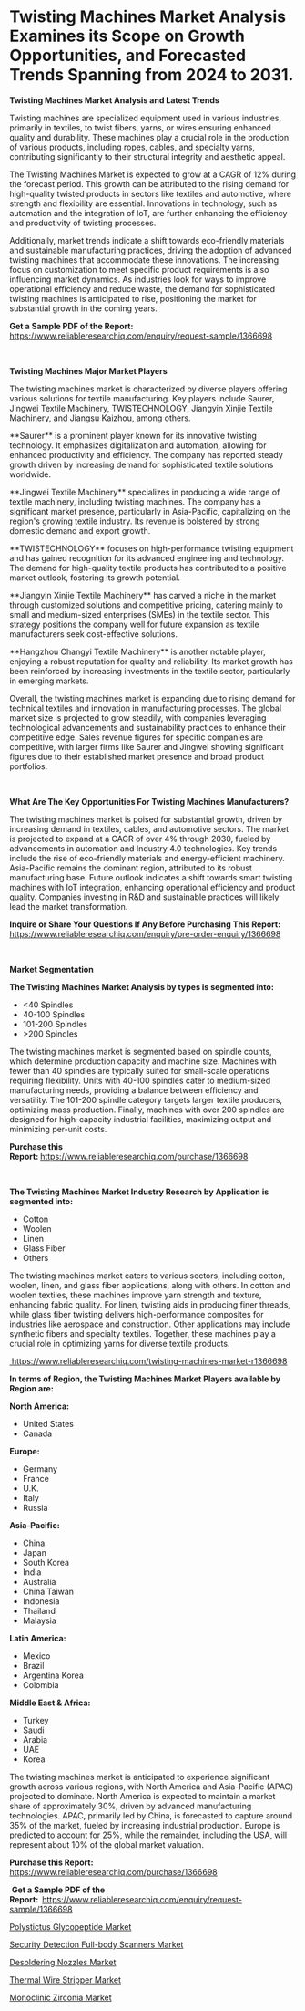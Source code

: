 <p><h1>Twisting Machines Market Analysis Examines its Scope on Growth Opportunities, and Forecasted Trends Spanning from 2024 to 2031.</h1></p><p><strong>Twisting Machines Market Analysis and Latest Trends</strong></p>
<p><p>Twisting machines are specialized equipment used in various industries, primarily in textiles, to twist fibers, yarns, or wires ensuring enhanced quality and durability. These machines play a crucial role in the production of various products, including ropes, cables, and specialty yarns, contributing significantly to their structural integrity and aesthetic appeal.</p><p>The Twisting Machines Market is expected to grow at a CAGR of 12% during the forecast period. This growth can be attributed to the rising demand for high-quality twisted products in sectors like textiles and automotive, where strength and flexibility are essential. Innovations in technology, such as automation and the integration of IoT, are further enhancing the efficiency and productivity of twisting processes.</p><p>Additionally, market trends indicate a shift towards eco-friendly materials and sustainable manufacturing practices, driving the adoption of advanced twisting machines that accommodate these innovations. The increasing focus on customization to meet specific product requirements is also influencing market dynamics. As industries look for ways to improve operational efficiency and reduce waste, the demand for sophisticated twisting machines is anticipated to rise, positioning the market for substantial growth in the coming years.</p></p>
<p><strong>Get a Sample PDF of the Report:&nbsp;</strong> <a href="https://www.reliableresearchiq.com/enquiry/request-sample/1366698?utm_campaign=1129&utm_medium=2&utm_source=Github&utm_content=ia&utm_term=26122024&utm_id=twisting-machines">https://www.reliableresearchiq.com/enquiry/request-sample/1366698</a></p>
<p>&nbsp;</p>
<p><strong>Twisting Machines Major Market Players</strong></p>
<p><p>The twisting machines market is characterized by diverse players offering various solutions for textile manufacturing. Key players include Saurer, Jingwei Textile Machinery, TWISTECHNOLOGY, Jiangyin Xinjie Textile Machinery, and Jiangsu Kaizhou, among others.</p><p>**Saurer** is a prominent player known for its innovative twisting technology. It emphasizes digitalization and automation, allowing for enhanced productivity and efficiency. The company has reported steady growth driven by increasing demand for sophisticated textile solutions worldwide.</p><p>**Jingwei Textile Machinery** specializes in producing a wide range of textile machinery, including twisting machines. The company has a significant market presence, particularly in Asia-Pacific, capitalizing on the region's growing textile industry. Its revenue is bolstered by strong domestic demand and export growth.</p><p>**TWISTECHNOLOGY** focuses on high-performance twisting equipment and has gained recognition for its advanced engineering and technology. The demand for high-quality textile products has contributed to a positive market outlook, fostering its growth potential.</p><p>**Jiangyin Xinjie Textile Machinery** has carved a niche in the market through customized solutions and competitive pricing, catering mainly to small and medium-sized enterprises (SMEs) in the textile sector. This strategy positions the company well for future expansion as textile manufacturers seek cost-effective solutions.</p><p>**Hangzhou Changyi Textile Machinery** is another notable player, enjoying a robust reputation for quality and reliability. Its market growth has been reinforced by increasing investments in the textile sector, particularly in emerging markets.</p><p>Overall, the twisting machines market is expanding due to rising demand for technical textiles and innovation in manufacturing processes. The global market size is projected to grow steadily, with companies leveraging technological advancements and sustainability practices to enhance their competitive edge. Sales revenue figures for specific companies are competitive, with larger firms like Saurer and Jingwei showing significant figures due to their established market presence and broad product portfolios.</p></p>
<p>&nbsp;</p>
<p><strong>What Are The Key Opportunities For Twisting Machines Manufacturers?</strong></p>
<p><p>The twisting machines market is poised for substantial growth, driven by increasing demand in textiles, cables, and automotive sectors. The market is projected to expand at a CAGR of over 4% through 2030, fueled by advancements in automation and Industry 4.0 technologies. Key trends include the rise of eco-friendly materials and energy-efficient machinery. Asia-Pacific remains the dominant region, attributed to its robust manufacturing base. Future outlook indicates a shift towards smart twisting machines with IoT integration, enhancing operational efficiency and product quality. Companies investing in R&D and sustainable practices will likely lead the market transformation.</p></p>
<p><strong>Inquire or Share Your Questions If Any Before Purchasing This Report:</strong> <a href="https://www.reliableresearchiq.com/enquiry/pre-order-enquiry/1366698?utm_campaign=1129&utm_medium=2&utm_source=Github&utm_content=ia&utm_term=26122024&utm_id=twisting-machines">https://www.reliableresearchiq.com/enquiry/pre-order-enquiry/1366698</a></p>
<p>&nbsp;</p>
<p><strong>Market Segmentation</strong></p>
<p><strong>The Twisting Machines Market Analysis by types is segmented into:</strong></p>
<p><ul><li><40 Spindles</li><li>40-100 Spindles</li><li>101-200 Spindles</li><li>>200 Spindles</li></ul></p>
<p><p>The twisting machines market is segmented based on spindle counts, which determine production capacity and machine size. Machines with fewer than 40 spindles are typically suited for small-scale operations requiring flexibility. Units with 40-100 spindles cater to medium-sized manufacturing needs, providing a balance between efficiency and versatility. The 101-200 spindle category targets larger textile producers, optimizing mass production. Finally, machines with over 200 spindles are designed for high-capacity industrial facilities, maximizing output and minimizing per-unit costs.</p></p>
<p><strong>Purchase this Report:&nbsp;</strong><a href="https://www.reliableresearchiq.com/purchase/1366698?utm_campaign=1129&utm_medium=2&utm_source=Github&utm_content=ia&utm_term=26122024&utm_id=twisting-machines">https://www.reliableresearchiq.com/purchase/1366698</a></p>
<p>&nbsp;</p>
<p><strong>The Twisting Machines Market Industry Research by Application is segmented into:</strong></p>
<p><ul><li>Cotton</li><li>Woolen</li><li>Linen</li><li>Glass Fiber</li><li>Others</li></ul></p>
<p><p>The twisting machines market caters to various sectors, including cotton, woolen, linen, and glass fiber applications, along with others. In cotton and woolen textiles, these machines improve yarn strength and texture, enhancing fabric quality. For linen, twisting aids in producing finer threads, while glass fiber twisting delivers high-performance composites for industries like aerospace and construction. Other applications may include synthetic fibers and specialty textiles. Together, these machines play a crucial role in optimizing yarns for diverse textile products.</p></p>
<p><a href="https://www.reliableresearchiq.com/twisting-machines-market-r1366698?utm_campaign=1129&utm_medium=2&utm_source=Github&utm_content=ia&utm_term=26122024&utm_id=twisting-machines">&nbsp;https://www.reliableresearchiq.com/twisting-machines-market-r1366698</a></p>
<p><strong>In terms of Region, the Twisting Machines Market Players available by Region are:</strong></p>
<p>
    <p> <strong> North America: </strong>
        <ul>
            <li>United States</li>
            <li>Canada</li>
        </ul>
        </p> 
    <p> <strong> Europe: </strong>
        <ul>
            <li>Germany</li>
            <li>France</li>
            <li>U.K.</li>
            <li>Italy</li>
            <li>Russia</li>
        </ul>
        </p> 
    <p> <strong> Asia-Pacific: </strong>
        <ul>
            <li>China</li>
            <li>Japan</li>
            <li>South Korea</li>
            <li>India</li>
            <li>Australia</li>
            <li>China Taiwan</li>
            <li>Indonesia</li>
            <li>Thailand</li>
            <li>Malaysia</li>
        </ul>
        </p> 
    <p> <strong> Latin America: </strong>
        <ul>
            <li>Mexico</li>
            <li>Brazil</li>
            <li>Argentina Korea</li>
            <li>Colombia</li>
        </ul>
        </p> 
    <p> <strong> Middle East & Africa: </strong>
        <ul>
            <li>Turkey</li>
            <li>Saudi</li>
            <li>Arabia</li>
            <li>UAE</li>
            <li>Korea</li>
        </ul>
    </p>
    </p>
<p><p>The twisting machines market is anticipated to experience significant growth across various regions, with North America and Asia-Pacific (APAC) projected to dominate. North America is expected to maintain a market share of approximately 30%, driven by advanced manufacturing technologies. APAC, primarily led by China, is forecasted to capture around 35% of the market, fueled by increasing industrial production. Europe is predicted to account for 25%, while the remainder, including the USA, will represent about 10% of the global market valuation.</p></p>
<p><strong>Purchase this Report: </strong><a href="https://www.reliableresearchiq.com/purchase/1366698?utm_campaign=1129&utm_medium=2&utm_source=Github&utm_content=ia&utm_term=26122024&utm_id=twisting-machines">https://www.reliableresearchiq.com/purchase/1366698</a></p>
<p>&nbsp;<strong>Get a Sample PDF of the Report:&nbsp;&nbsp;</strong><a href="https://www.reliableresearchiq.com/enquiry/request-sample/1366698?utm_campaign=1129&utm_medium=2&utm_source=Github&utm_content=ia&utm_term=26122024&utm_id=twisting-machines">https://www.reliableresearchiq.com/enquiry/request-sample/1366698</a></p>
<p><strong></strong></p>
<p><p><a href="https://www.linkedin.com/pulse/global-polystictus-glycopeptide-market-analysis-onmarkets-pstje?utm_campaign=1129&utm_medium=2&utm_source=Github&utm_content=ia&utm_term=26122024&utm_id=twisting-machines">Polystictus Glycopeptide Market</a></p><p><a href="https://github.com/pearlinewhite4692/Market-Research-Report-List-1/blob/main/security-detection-full-body-scanners-market.md?utm_campaign=1129&utm_medium=2&utm_source=Github&utm_content=ia&utm_term=26122024&utm_id=twisting-machines">Security Detection Full-body Scanners Market</a></p><p><a href="https://www.linkedin.com/pulse/desoldering-nozzles-market-size-growth-expected-reach-cagr-53-xdhue?utm_campaign=1129&utm_medium=2&utm_source=Github&utm_content=ia&utm_term=26122024&utm_id=twisting-machines">Desoldering Nozzles Market</a></p><p><a href="https://www.linkedin.com/pulse/understanding-thermal-wire-stripper-market-competitor-analysis-wl6ze?utm_campaign=1129&utm_medium=2&utm_source=Github&utm_content=ia&utm_term=26122024&utm_id=twisting-machines">Thermal Wire Stripper Market</a></p><p><a href="https://www.linkedin.com/pulse/c-glance-reports-anmec?utm_campaign=1129&utm_medium=2&utm_source=Github&utm_content=ia&utm_term=26122024&utm_id=twisting-machines">Monoclinic Zirconia Market</a></p></p>